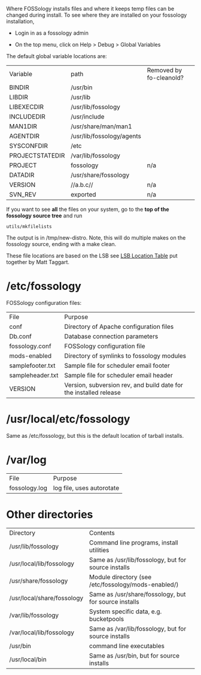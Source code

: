 Where FOSSology installs files and where it keeps temp files can be changed during install. To see where they are installed on your fossology installation, 

- Login in as a fossology admin

- On the top menu, click on Help > Debug > Global Variables

The default global variable locations are:

<table>
  <tr>
    <td>Variable</td>
    <td>path</td>
    <td>Removed by fo-cleanold?</td>
  </tr>
  <tr>
    <td>BINDIR</td>
    <td>/usr/bin</td>
    <td></td>
  </tr>
  <tr>
    <td>LIBDIR</td>
    <td>/usr/lib</td>
    <td></td>
  </tr>
  <tr>
    <td>LIBEXECDIR</td>
    <td>/usr/lib/fossology</td>
    <td></td>
  </tr>
  <tr>
    <td>INCLUDEDIR</td>
    <td>/usr/include</td>
    <td></td>
  </tr>
  <tr>
    <td>MAN1DIR</td>
    <td>/usr/share/man/man1</td>
    <td></td>
  </tr>
  <tr>
    <td>AGENTDIR</td>
    <td>/usr/lib/fossology/agents</td>
    <td></td>
  </tr>
  <tr>
    <td>SYSCONFDIR</td>
    <td>/etc</td>
    <td></td>
  </tr>
  <tr>
    <td>PROJECTSTATEDIR</td>
    <td>/var/lib/fossology</td>
    <td></td>
  </tr>
  <tr>
    <td>PROJECT</td>
    <td>fossology</td>
    <td>n/a</td>
  </tr>
  <tr>
    <td>DATADIR</td>
    <td>/usr/share/fossology</td>
    <td></td>
  </tr>
  <tr>
    <td>VERSION</td>
    <td>//a.b.c//</td>
    <td>n/a</td>
  </tr>
  <tr>
    <td>SVN_REV</td>
    <td>exported</td>
    <td>n/a</td>
  </tr>
</table>


If you want to see **all** the files on your system, go to the **top of the fossology source tree** and run 

```
utils/mkfilelists
```

The output is in /tmp/new-distro. Note, this will do multiple makes on the fossology source, ending with a make clean.

These file locations are based on the LSB see [LSB Location Table](http://lackof.org/taggart/hacking/FOSS-build/#table) put together by Matt Taggart.

# **/etc/fossology**

FOSSology configuration files:

<table>
  <tr>
    <td>File</td>
    <td>Purpose</td>
  </tr>
  <tr>
    <td>conf</td>
    <td>Directory of Apache configuration files</td>
  </tr>
  <tr>
    <td>Db.conf</td>
    <td>Database connection parameters</td>
  </tr>
  <tr>
    <td>fossology.conf</td>
    <td>FOSSology configuration file</td>
  </tr>
  <tr>
    <td>mods-enabled</td>
    <td>Directory of symlinks to fossology modules</td>
  </tr>
  <tr>
    <td>samplefooter.txt</td>
    <td>Sample file for scheduler email footer</td>
  </tr>
  <tr>
    <td>sampleheader.txt</td>
    <td>Sample file for scheduler email header</td>
  </tr>
  <tr>
    <td>VERSION</td>
    <td>Version, subversion rev, and build date for the installed release</td>
  </tr>
</table>


# **/usr/local/etc/fossology**

Same as /etc/fossology, but this is the default location of tarball installs.

# **/var/log**

<table>
  <tr>
    <td>File</td>
    <td>Purpose</td>
  </tr>
  <tr>
    <td>fossology.log</td>
    <td>log file, uses autorotate</td>
  </tr>
</table>


# **Other directories**

<table>
  <tr>
    <td>Directory</td>
    <td>Contents</td>
  </tr>
  <tr>
    <td>/usr/lib/fossology</td>
    <td>Command line programs, install utilities</td>
  </tr>
  <tr>
    <td>/usr/local/lib/fossology</td>
    <td>Same as /usr/lib/fossology, but for source installs</td>
  </tr>
  <tr>
    <td>/usr/share/fossology</td>
    <td>Module directory (see /etc/fossology/mods-enabled/)</td>
  </tr>
  <tr>
    <td>/usr/local/share/fossology</td>
    <td>Same as /usr/share/fossology, but for source installs</td>
  </tr>
  <tr>
    <td>/var/lib/fossology</td>
    <td>System specific data, e.g. bucketpools</td>
  </tr>
  <tr>
    <td>/var/local/lib/fossology</td>
    <td>Same as /var/lib/fossology, but for source installs</td>
  </tr>
  <tr>
    <td>/usr/bin</td>
    <td>command line executables</td>
  </tr>
  <tr>
    <td>/usr/local/bin</td>
    <td>Same as /usr/bin, but for source installs</td>
  </tr>
</table>
